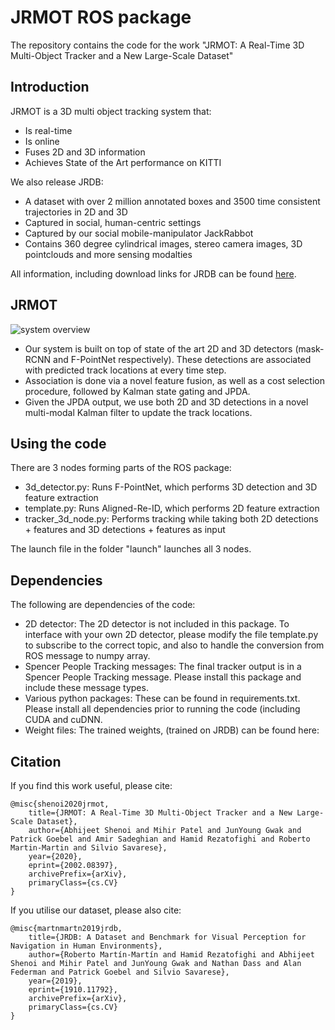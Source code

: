 # JRMOT ROS package

The repository contains the code for the work "JRMOT: A Real-Time 3D Multi-Object Tracker and a New Large-Scale Dataset"

## Introduction

JRMOT is a 3D multi object tracking system that:
- Is real-time
- Is online
- Fuses 2D and 3D information
- Achieves State of the Art performance on KITTI

We also release JRDB:
- A dataset with over 2 million annotated boxes and 3500 time consistent trajectories in 2D and 3D
- Captured in social, human-centric settings
- Captured by our social mobile-manipulator JackRabbot
- Contains 360 degree cylindrical images, stereo camera images, 3D pointclouds and more sensing modalties

All information, including download links for JRDB can be found [here](https://jrdb.stanford.edu).

## JRMOT
![system overview](https://github.com/StanfordVL/JRMOT_ROS/blob/master/assets/framework.png)

- Our system is built on top of state of the art 2D and 3D detectors (mask-RCNN and F-PointNet respectively). These detections are associated with predicted track locations at every time step. 
- Association is done via a novel feature fusion, as well as a cost selection procedure, followed by Kalman state gating and JPDA. 
- Given the JPDA output, we use both 2D and 3D detections in a novel multi-modal Kalman filter to update the track locations.


## Using the code

There are 3 nodes forming parts of the ROS package:
+ 3d_detector.py: Runs F-PointNet, which performs 3D detection and 3D feature extraction
+ template.py: Runs Aligned-Re-ID, which performs 2D feature extraction
+ tracker_3d_node.py: Performs tracking while taking both 2D detections + features and 3D detections + features as input

The launch file in the folder "launch" launches all 3 nodes.

## Dependencies

The following are dependencies of the code:

+ 2D detector: The 2D detector is not included in this package. To interface with your own 2D detector, please modify the file template.py to subscribe to the correct topic, and also to handle the conversion from ROS message to numpy array.
+ Spencer People Tracking messages: The final tracker output is in a Spencer People Tracking message. Please install this package and include these message types.
+ Various python packages: These can be found in requirements.txt. Please install all dependencies prior to running the code (including CUDA and cuDNN.
+ Weight files: The trained weights, (trained on JRDB) can be found here:

## Citation

If you find this work useful, please cite:
```
@misc{shenoi2020jrmot,
    title={JRMOT: A Real-Time 3D Multi-Object Tracker and a New Large-Scale Dataset},
    author={Abhijeet Shenoi and Mihir Patel and JunYoung Gwak and Patrick Goebel and Amir Sadeghian and Hamid Rezatofighi and Roberto Martin-Martin and Silvio Savarese},
    year={2020},
    eprint={2002.08397},
    archivePrefix={arXiv},
    primaryClass={cs.CV}
}
```

If you utilise our dataset, please also cite:

```
@misc{martnmartn2019jrdb,
    title={JRDB: A Dataset and Benchmark for Visual Perception for Navigation in Human Environments},
    author={Roberto Martín-Martín and Hamid Rezatofighi and Abhijeet Shenoi and Mihir Patel and JunYoung Gwak and Nathan Dass and Alan Federman and Patrick Goebel and Silvio Savarese},
    year={2019},
    eprint={1910.11792},
    archivePrefix={arXiv},
    primaryClass={cs.CV}
}
```
## 
